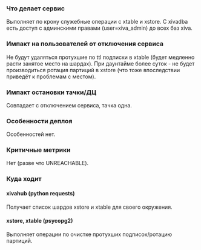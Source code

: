 ### Что делает сервис
Выполняет по крону служебные операции с xtable и xstore. С xivadba есть доступ с админскими правами (user=xiva_admin) до всех баз xiva.

### Импакт на пользователей от отключения сервиса
Не будут удаляться протухшие по ttl подписки в xtable (будет медленно расти занятое место на шардах). При даунтайме более суток - не будет производиться ротация партиций в xstore (что тоже впоследствии приведёт к проблемам с местом).

### Импакт остановки тачки/ДЦ
Совпадает с отключением сервиса, тачка одна.

### Особенности деплоя
Особенностей нет.

### Критичные метрики
Нет (разве что UNREACHABLE).

### Куда ходит
#### xivahub (python requests)
Получает список шардов xstore и xtable для своего окружения.

#### xstore, xtable (psycopg2)
Выполняет операции по очистке протухших подписок/ротацию партиций.
